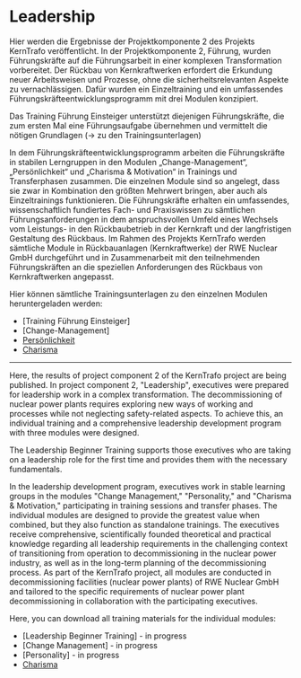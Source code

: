 # Leadership

Hier werden die Ergebnisse der Projektkomponente 2 des Projekts KernTrafo veröffentlicht. 
In der Projektkomponente 2, Führung, wurden Führungskräfte auf die Führungsarbeit in einer komplexen Transformation vorbereitet. Der Rückbau von Kernkraftwerken erfordert die Erkundung neuer Arbeitsweisen und Prozesse, ohne die sicherheitsrelevanten Aspekte zu vernachlässigen. Dafür wurden ein Einzeltraining und ein umfassendes Führungskräfteentwicklungsprogramm mit drei Modulen konzipiert. 

Das Training Führung Einsteiger unterstützt diejenigen Führungskräfte, die zum ersten Mal eine Führungsaufgabe übernehmen und vermittelt die nötigen Grundlagen (-> zu den Trainingsunterlagen)

In dem Führungskräfteentwicklungsprogramm arbeiten die Führungskräfte in stabilen Lerngruppen in den Modulen „Change-Management“, „Persönlichkeit“ und „Charisma & Motivation“ in Trainings und Transferphasen zusammen. Die einzelnen Module sind so angelegt, dass sie zwar in Kombination den größten Mehrwert bringen, aber auch als Einzeltrainings funktionieren. 
Die Führungskräfte erhalten ein umfassendes, wissenschaftlich fundiertes Fach- und Praxiswissen zu sämtlichen Führungsanforderungen in dem anspruchsvollen Umfeld eines Wechsels vom Leistungs- in den Rückbaubetrieb in der Kernkraft und der langfristigen Gestaltung des Rückbaus. Im Rahmen des Projekts KernTrafo werden sämtliche Module in Rückbauanlagen (Kernkraftwerke) der RWE Nuclear GmbH durchgeführt und in Zusammenarbeit mit den teilnehmenden Führungskräften an die speziellen Anforderungen des Rückbaus von Kernkraftwerken angepasst.

Hier können sämtliche Trainingsunterlagen zu den einzelnen Modulen heruntergeladen werden:
* [Training Führung Einsteiger]
* [Change-Management]
* [Persönlichkeit](https://github.com/KernTrafo/Leadership/tree/main/Persönlichkeit)
* [Charisma](https://github.com/KernTrafo/Leadership/tree/main/Charisma)

---

Here, the results of project component 2 of the KernTrafo project are being published.
In project component 2, "Leadership", executives were prepared for leadership work in a complex transformation. The decommissioning of nuclear power plants requires exploring new ways of working and processes while not neglecting safety-related aspects. To achieve this, an individual training and a comprehensive leadership development program with three modules were designed.

The Leadership Beginner Training supports those executives who are taking on a leadership role for the first time and provides them with the necessary fundamentals.

In the leadership development program, executives work in stable learning groups in the modules "Change Management," "Personality," and "Charisma & Motivation," participating in training sessions and transfer phases. The individual modules are designed to provide the greatest value when combined, but they also function as standalone trainings. The executives receive comprehensive, scientifically founded theoretical and practical knowledge regarding all leadership requirements in the challenging context of transitioning from operation to decommissioning in the nuclear power industry, as well as in the long-term planning of the decommissioning process. As part of the KernTrafo project, all modules are conducted in decommissioning facilities (nuclear power plants) of RWE Nuclear GmbH and tailored to the specific requirements of nuclear power plant decommissioning in collaboration with the participating executives.

Here, you can download all training materials for the individual modules:
* [Leadership Beginner Training] - in progress
* [Change Management] - in progress
* [Personality] - in progress
* [Charisma](https://github.com/KernTrafo/Leadership/tree/main/Charisma)
